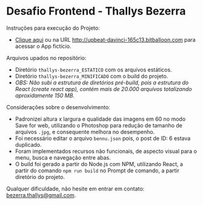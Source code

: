 # Desafio Frontend - Thallys Bezerra

Instruções para execução do Projeto:

* [Clique aqui](http://upbeat-davinci-165c13.bitballoon.com.) ou na URL http://upbeat-davinci-165c13.bitballoon.com para acessar o App fictício.


Arquivos upados no repositório:

* Diretório `thallys-bezerra_ESTATICO` com os arquivos estáticos.
* Diretório `thallys-bezerra_MINIFICADO` com o build do projeto.
* *OBS: Não subi a estrutura de diretórios pré-build, pois a estrutura do React (create react app), contém mais de 20.000 arquivos totalizando aproxidamente 150 MB.*

Considerações sobre o desenvolvimento:

 * Padronizei altura x largura e qualidade das imagens em 60 no modo Save for web, utilizando o Photoshop para redução de tamanho de arquivos `.jpg`, e consequente melhora no desempenho.
 * Foi necessário editar o arquivo `bennu.json` pois, o post de ID: 6 estava duplicado.
 * Foram implementados recursos não funcionais, de aspecto visual para o menu, busca e navegação entre abas.
 * O build foi gerado a partir do Node.js com NPM, utilizando React, a partir do comando `npm run build` no Prompt de comando, a partir diretório do projeto.

Qualquer dificuldade, não hesite em entrar em contato: bezerra.thallys@gmail.com.
